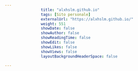 ---
                title: "alxhslm.github.io"
                tags: [Sito personale]
                externalUrl: "https://alxhslm.github.io/"
                weight: 551
                showDate: false
                showAuthor: false
                showReadingTime: false
                showEdit: false
                showLikes: false
                showViews: false
                layoutBackgroundHeaderSpace: false
                ---

